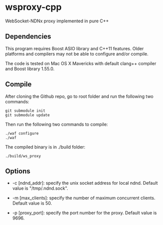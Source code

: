 wsproxy-cpp
===========

WebSocket-NDNx proxy implemented in pure C++

Dependencies
------------

This program requires Boost ASIO library and C++11 features. Older platforms and compilers may not be able to configure and/or compile.

The code is tested on Mac OS X Mavericks with default clang++ compiler and Boost library 1.55.0.

Compile
-------

After cloning the Github repo, go to root folder and run the following two commands:

    git submodule init
    git submodule update

Then run the following two commands to compile:

    ./waf configure
    ./waf

The compiled binary is in ./build folder:

    ./build/ws_proxy

Options
-------

* -c [ndnd_addr]: specify the unix socket address for local ndnd. Default value is "/tmp/.ndnd.sock".

* -m [max_clients]: specify the number of maximum concurrent clients. Default value is 50.

* -p [proxy_port]: specify the port number for the proxy. Default value is 9696.
